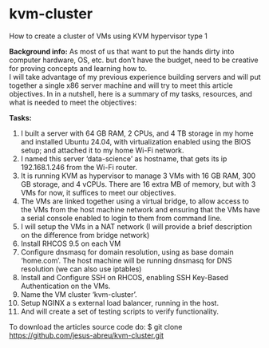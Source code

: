 # kvm-cluster
How to create a cluster of VMs using KVM hypervisor type 1

**Background info:**
As most of us that want to put the hands dirty into computer hardware, OS, etc. but don’t have the budget, need to be creative for proving concepts and learning how to.  
I will take advantage of my previous experience building servers and will put together  a single x86 server machine and will try to meet this article objectives.  In in a nutshell, here is a summary of my tasks, resources, and what is needed to meet the objectives:

**Tasks:**
1.	I built a server with 64 GB RAM, 2 CPUs, and 4 TB storage in my home and installed Ubuntu 24.04, with virtualization enabled using the BIOS setup; and attached it to my home Wi-Fi network.
2.	I named this server ‘data-science’ as hostname, that gets its ip 192.168.1.246 from the Wi-Fi router.  
3.	It is running KVM as hypervisor to manage 3 VMs with 16 GB RAM, 300 GB storage, and 4 vCPUs.  There are 16 extra MB of memory, but with 3 VMs for now, it suffices to meet our objectives.
4.	The VMs are linked together using a virtual bridge, to allow access to the VMs from the host machine network and ensuring that the VMs have a serial console enabled to login to them from command line.
5.	I will setup the VMs in a NAT network (I will provide a brief description on the difference from bridge network) 
6.	Install RHCOS 9.5 on each VM
7.	Configure dnsmasq for domain resolution, using as base domain ‘home.com’. The host machine will be running dnsmasq for DNS resolution (we can also use iptables)
8.	Install and Configure SSH on RHCOS, enabling SSH Key-Based Authentication on the VMs. 
9.	Name the VM cluster ‘kvm-cluster’.
10.	Setup NGINX a s external load balancer, running in the host.
11.	And will create a set of testing scripts to verify functionality.

To download the articles source code do:
$ git clone https://github.com/jesus-abreu/kvm-cluster.git <your target foler>
